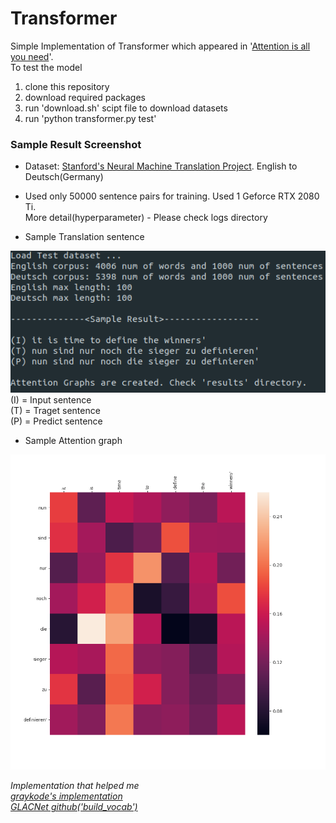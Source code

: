 # Transformer

Simple Implementation of Transformer which appeared in '[Attention is all you need](https://arxiv.org/abs/1706.03762)'.<br>
To test the model
1. clone this repository
2. download required packages
3. run 'download.sh' scipt file to download datasets
4. run 'python transformer.py test'

### Sample Result Screenshot
* Dataset: [Stanford's Neural Machine Translation Project](https://nlp.stanford.edu/projects/nmt/). English to Deutsch(Germany)

* Used only 50000 sentence pairs for training. Used 1 Geforce RTX 2080 Ti. <br> More detail(hyperparameter) - Please check logs directory

* Sample Translation sentence
<img src='sample_result.png'>
(I) = Input sentence <br> 
(T) = Traget sentence <br> 
(P) = Predict sentence <br>

* Sample Attention graph
<img src='results/dec_combo_attn-1.png'>


*Implementation that helped me* <br>
*[graykode's implementation](https://github.com/graykode/nlp-tutorial)* <br>
*[GLACNet github('build_vocab')](https://github.com/tkim-snu/GLACNet)*
